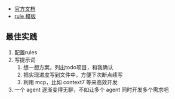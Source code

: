 
- [官方文档](https://help.aliyun.com/zh/lingma/?spm=a2c4g.11186623.0.0.245d3f54QqahHj)
- [rule 模版](https://atomgit.com/lingma/lingma-project-rule-template/blob/master/java/project_rule.md)


## 最佳实践

1. 配置rules
2. 写提示词
   1. 想一想方案，列出todo项目，和我确认
   2. 把实现进度写到文件中，方便下次断点续写
   3. 利用 mcp，比如 context7 等来高效开发
3. 一个 agent 逐渐变得无聊，不如让多个 agent 同时开发多个需求吧

